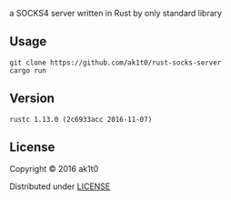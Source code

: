 a SOCKS4 server written in Rust by only standard library

## Usage

	git clone https://github.com/ak1t0/rust-socks-server
    cargo run

## Version

	rustc 1.13.0 (2c6933acc 2016-11-07)

## License

Copyright © 2016 ak1t0

Distributed under  [LICENSE](https://github.com/ak1t0/rust-socks-server/blob/master/LICENSE)

